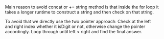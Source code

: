 Main reason to avoid concat or += string method is that inside the for loop it takes a longer runtime to construct a string and then check on that string. 

To avoid that we directly use the two pointer approach: Check at the left and right index whether it isDigit or not, otherwise change the pointer accordingly. Loop through until left < right and find the final answer. 
